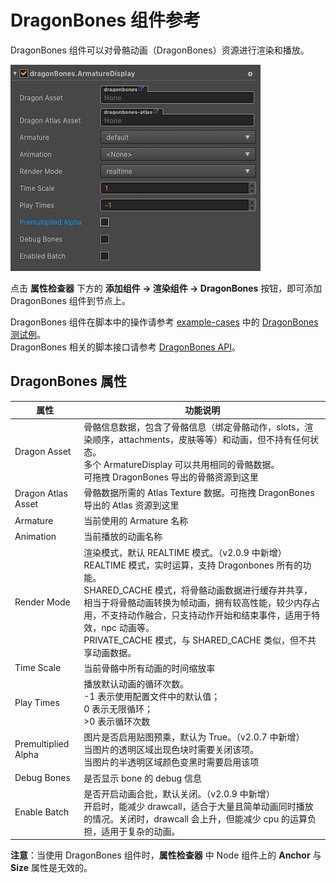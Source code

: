 # DragonBones 组件参考

DragonBones 组件可以对骨骼动画（DragonBones）资源进行渲染和播放。

![dragonbones](./dragonbones/properties.png)

点击 **属性检查器** 下方的 **添加组件 -> 渲染组件 -> DragonBones** 按钮，即可添加 DragonBones 组件到节点上。

DragonBones 组件在脚本中的操作请参考 [example-cases](https://github.com/cocos-creator/example-cases) 中的 [DragonBones 测试例](https://github.com/cocos-creator/example-cases/tree/v2.0/assets/cases/dragonbones)。<br>DragonBones 相关的脚本接口请参考 [DragonBones API](../../../api/zh/modules/dragonBones.html)。

## DragonBones 属性

| 属性 |   功能说明
| ------------------ | ------------------ |
| Dragon Asset       | 骨骼信息数据，包含了骨骼信息（绑定骨骼动作，slots，渲染顺序，attachments，皮肤等等）和动画，但不持有任何状态。<br>多个 ArmatureDisplay 可以共用相同的骨骼数据。<br/>可拖拽 DragonBones 导出的骨骼资源到这里
| Dragon Atlas Asset | 骨骼数据所需的 Atlas Texture 数据。可拖拽 DragonBones 导出的 Atlas 资源到这里
| Armature           | 当前使用的 Armature 名称
| Animation          | 当前播放的动画名称
| Render Mode        | 渲染模式，默认 REALTIME 模式。（v2.0.9 中新增）<br>REALTIME 模式，实时运算，支持 Dragonbones 所有的功能。<br>SHARED_CACHE 模式，将骨骼动画数据进行缓存并共享，相当于将骨骼动画转换为帧动画，拥有较高性能，较少内存占用，不支持动作融合，只支持动作开始和结束事件，适用于特效，npc 动画等。<br>PRIVATE_CACHE 模式，与 SHARED_CACHE 类似，但不共享动画数据。
| Time Scale         | 当前骨骼中所有动画的时间缩放率
| Play Times         | 播放默认动画的循环次数。<br>-1 表示使用配置文件中的默认值；<br>0 表示无限循环；<br>>0 表示循环次数
| Premultiplied Alpha| 图片是否启用贴图预乘，默认为 True。（v2.0.7 中新增）<br>当图片的透明区域出现色块时需要关闭该项。<br>当图片的半透明区域颜色变黑时需要启用该项
| Debug Bones        | 是否显示 bone 的 debug 信息
| Enable Batch       | 是否开启动画合批，默认关闭。（v2.0.9 中新增）<br>开启时，能减少 drawcall，适合于大量且简单动画同时播放的情况。关闭时，drawcall 会上升，但能减少 cpu 的运算负担，适用于复杂的动画。

**注意**：当使用 DragonBones 组件时，**属性检查器** 中 Node 组件上的 **Anchor** 与 **Size** 属性是无效的。
